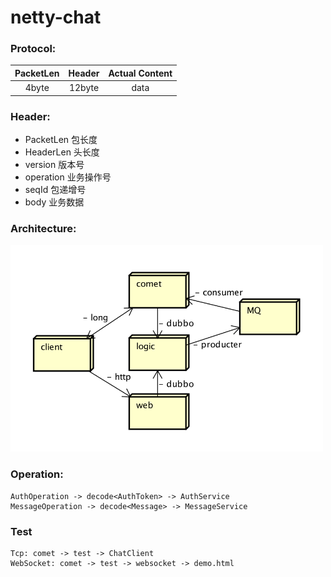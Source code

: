 # netty-chat

### Protocol:

| PacketLen  | Header  | Actual Content |
| :----: |:-------:| :-------------:|
| 4byte  | 12byte   |   data  |

###  Header:
- PacketLen 包长度
- HeaderLen 头长度
- version   版本号
- operation 业务操作号
- seqId     包递增号
- body      业务数据

### Architecture:

<img src="https://raw.githubusercontent.com/im-qq/netty-chat/master/docs/architecture.png" width="500">

### Operation:

    AuthOperation -> decode<AuthToken> -> AuthService
    MessageOperation -> decode<Message> -> MessageService

### Test

    Tcp: comet -> test -> ChatClient
    WebSocket: comet -> test -> websocket -> demo.html